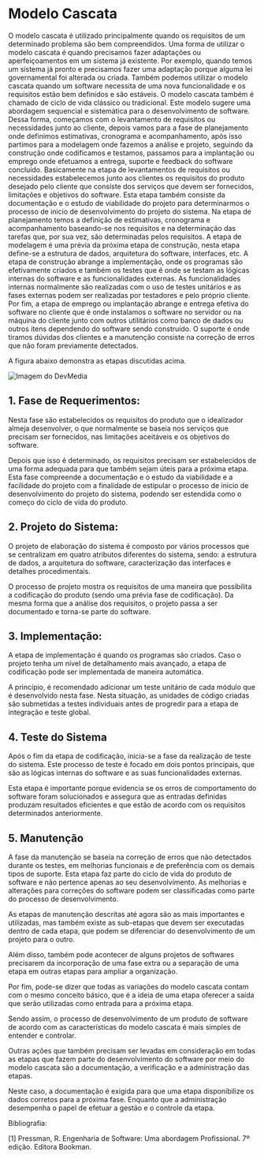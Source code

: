 # Modelo Cascata

O modelo cascata é utilizado principalmente quando os requisitos de um determinado
problema são bem compreendidos. Uma forma de utilizar o modelo cascata é quando precisamos
fazer adaptações ou aperfeiçoamentos em um sistema já existente. Por exemplo, quando
temos um sistema já pronto e precisamos fazer uma adaptação porque alguma lei governamental
foi alterada ou criada.
Também podemos utilizar o modelo cascata quando um software necessita de uma nova funcionalidade e os requisitos estão bem definidos e são estáveis.
O modelo cascata também é chamado de ciclo de vida clássico ou tradicional.
Este modelo sugere uma abordagem sequencial e sistemática para o desenvolvimento de software. Dessa forma, começamos com o levantamento
de requisitos ou necessidades junto ao cliente, depois vamos para a fase de planejamento onde definimos estimativas, cronograma e acompanhamento, após isso partimos para a modelagem
onde fazemos a análise e projeto, seguindo da construção onde codificamos e testamos, passamos para a implantação ou emprego onde efetuamos a entrega, suporte e feedback do software concluído.
Basicamente na etapa de levantamentos de requisitos ou necessidades estabelecemos junto aos clientes os requisitos do produto desejado pelo cliente
que consiste dos serviços que devem ser fornecidos, limitações e objetivos do software. Esta etapa também consiste da documentação e o estudo de viabilidade do projeto para determinarmos o processo de inicio de desenvolvimento do projeto do sistema. Na etapa de planejamento temos a definição de estimativas, cronograma e acompanhamento baseando-se nos requisitos e na determinação das tarefas que, por sua vez, são determinadas pelos requisitos. A etapa de modelagem é uma prévia da próxima etapa de construção, nesta etapa define-se a estrutura de dados, arquitetura do software, interfaces, etc. A etapa de construção abrange a implementação, onde os programas são efetivamente criados e também os testes que é onde se testam as lógicas internas do software e as funcionalidades externas. As funcionalidades internas normalmente são realizadas com o uso de testes unitários e as fases externas podem ser realizadas por testadores e pelo próprio cliente. Por fim, a etapa de emprego ou implantação abrange e entrega efetiva do software no cliente que é onde instalamos o software no servidor ou na máquina do cliente junto com outros utilitários como banco de dados ou outros itens dependendo do software sendo construído. O suporte é onde tiramos dúvidas dos clientes e a manutenção consiste na correção de erros que não foram previamente detectados.

A figura abaixo demonstra as etapas discutidas acima.   


![Imagem do DevMedia](https://i.imgur.com/coI72OP.png)

## 1. Fase de Requerimentos:   
Nesta fase são estabelecidos os requisitos do produto que o idealizador almeja desenvolver, o que normalmente se baseia nos serviços que precisam ser fornecidos, nas limitações aceitáveis e os objetivos do software.

Depois que isso é determinado, os requisitos precisam ser estabelecidos de uma forma adequada para que também sejam úteis para a próxima etapa. Esta fase compreende a documentação e o estudo da viabilidade e a facilidade do projeto com a finalidade de estipular o processo de inicio de desenvolvimento do projeto do sistema, podendo ser estendida como o começo do ciclo de vida do produto.

## 2. Projeto do Sistema:

O projeto de elaboração do sistema é composto por vários processos que se centralizam em quatro atributos diferentes do sistema, sendo: a estrutura de dados, a arquitetura do software, caracterização das interfaces e detalhes procedimentais.

O processo de projeto mostra os requisitos de uma maneira que possibilita a codificação do produto (sendo uma prévia fase de codificação). Da mesma forma que a análise dos requisitos, o projeto passa a ser documentado e torna-se parte do software.

## 3. Implementação:

A etapa de implementação é quando os programas são criados. Caso o projeto tenha um nível de detalhamento mais avançado, a etapa de codificação pode ser implementada de maneira automática.

A princípio, é recomendado adicionar um teste unitário de cada módulo que é desenvolvido nesta fase. Nesta situação, as unidades de código criadas são submetidas a testes individuais antes de progredir para a etapa de integração e teste global.

## 4. Teste do Sistema

Após o fim da etapa de codificação, inicia-se a fase da realização de teste do sistema. Este processo de teste é focado em dois pontos principais, que são as lógicas internas do software e as suas funcionalidades externas.

Esta etapa é importante porque evidencia se os erros de comportamento do software foram solucionados e assegura que as entradas definidas produzam resultados eficientes e que estão de acordo com os requisitos determinados anteriormente.

## 5. Manutenção

A fase da manutenção se baseia na correção de erros que não detectados durante os testes, em melhorias funcionais e de preferência com os demais tipos de suporte. Esta etapa faz parte do ciclo de vida do produto de software e não pertence apenas ao seu desenvolvimento. As melhorias e alterações para correções do software podem ser classificadas como parte do processo de desenvolvimento.

As etapas de manutenção descritas até agora são as mais importantes e utilizadas, mas também existe as sub-etapas que devem ser executadas dentro de cada etapa, que podem se diferenciar do desenvolvimento de um projeto para o outro.

Além disso, também pode acontecer de alguns projetos de softwares precisarem da incorporação de uma fase extra ou a separação de uma etapa em outras etapas para ampliar a organização.

Por fim, pode-se dizer que todas as variações do modelo cascata contam com o mesmo conceito básico, que é a ideia de uma etapa oferecer a saída que serão utilizadas como entrada para a próxima etapa.

Sendo assim, o processo de desenvolvimento de um produto de software de acordo com as características do modelo cascata é mais simples de entender e controlar.

Outras ações que também precisam ser levadas em consideração em todas as etapas que fazem parte do desenvolvimento do software por meio do modelo cascata são a documentação, a verificação e a administração das etapas.

Neste caso, a documentação é exigida para que uma etapa disponibilize os dados corretos para a próxima fase.  Enquanto que a administração desempenha o papel de efetuar a gestão e o controle da etapa.





Bibliografia:

[1] Pressman, R. Engenharia de Software: Uma abordagem Profissional. 7º edição. Editora Bookman.                 
